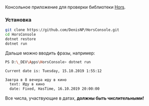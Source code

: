 Консольное приложение для проверки библиотеки [Hors](https://github.com/DenisNP/Hors).

### Установка
```bash
git clone https://github.com/DenisNP/HorsConsole.git
cd HorsConsole
dotnet restore
dotnet run
```

Дальше можно вводить фразы, например:

```bash
PS D:\_DEV\Apps\HorsConsole> dotnet run

Current date is: Tuesday, 15.10.2019 1:55:12

Завтра в 8 вечера иду в кино
  text: Иду в кино
  date: Fixed, HasTime, 16.10.2019 20:00:00

```

Все числа, участвующие в датах, **должны быть числительными!**

